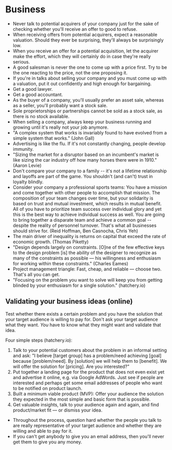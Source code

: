 # Business

 * Never talk to potential acquirers of your company just for the sake of checking whether you'll receive an offer to good to refuse.
 * When receiving offers from potential acquirers, expect a reasonable valuation. Should they ever be surprising, they'll always be surprisingly low.
 * When you receive an offer for a potential acquisition, let the acquirer make the effort, which they will certainly do in case they're really serious.
 * A good salesman is never the one to come up with a price first. Try to be the one reacting to the price, not the one proposing it.
 * If you're in talks about selling your company and you must come up with a valuation, put it out confidently and high enough for bargaining.
 * Get a good lawyer.
 * Get a good accountant.
 * As the buyer of a company, you'll usually prefer an asset sale, whereas as a seller, you'll probably want a stock sale.
 * Sole proprietorships or partnerships cannot be sold as a stock sale, as there is no stock available.
 * When selling a company, always keep your business running and growing until it's really not your job anymore.
 * "A complex system that works is invariably found to have evolved from a simple system that works." (John Gall)
 * Advertising is like the flu. If it's not constantly changing, people develop immunity.
 * "Sizing the market for a disruptor based on an incumbent's market is like sizing the car industry off how many horses there were in 1910." (Aaron Levie)
 * Don't compare your company to a family -- it's not a lifetime relationship and layoffs are part of the game. You shouldn't (and can't) trust in loyalty blindly.
 * Consider your company a professional sports teams: You have a mission and come together with other people to accomplish that mission. The composition of your team changes over time, but your solidarity is based on trust and mutual investment, which results in mutual benefit. All of you have to prioritize team success over individual glory and yet this is the best way to achieve individual success as well. You are going to bring together a disparate team and achieve a common goal -- despite the reality of personnel turnover. That's what all businesses should strive for. (Reid Hoffman, Ben Casnocha, Chris Yeh)
 * The main driver of inequality is returns on capital that exceed the rate of economic growth. (Thomas Piketty)
 * "Design depends largely on constraints. [O]ne of the few effective keys to the design problem [is] the ability of the designer to recognize as many of the constraints as possible — his willingness and enthusiasm for working within these constraints." (Charles Eames)
 * Project management triangle: Fast, cheap, and reliable — choose two. That's all you can get.
 * "Focusing on the problem you want to solve will keep you from getting blinded by your enthusiasm for a single solution." (hatchery.io)

## Validating your business ideas (online)

Test whether there exists a certain problem and you have the solution that your target audience is willing to pay for. Don't ask your target audience what they want. *You* have to know what they might want and validate that idea.

Four simple steps (hatchery.io):

 1. Talk to your potential customers about the problem in an informal setting and ask: "I believe [target group] has a problem/need achieving [goal] because [problem/need]. By [solution] we will help them to [benefit]. We will offer the solution for [pricing]. Are you interested?"
 2. Put together a landing page for the product that does not even exist yet and advertise it online, e.g. via Google AdWords. Just see if people are interested and perhaps get some email addresses of people who want to be notified on product launch.
 3. Built a minimum viable product (MVP): Offer your audience the solution they expected in the most simple and basic form that is possible.
 4. Get valuable insights, talk to your audience again and again, and find product/market fit — or dismiss your idea.

 * Throughout the process, question hard whether the people you talk to are really representative of your target audience and whether they are willing and able to pay for it.
 * If you can't get anybody to give you an email address, then you'll never get them to give you any money.
